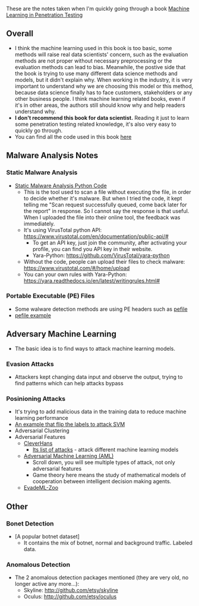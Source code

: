 These are the notes taken when I'm quickly going through a book [Machine Learning in Penetration Testing][1]

## Overall
* I think the machine learning used in this book is too basic, some methods will raise real data scientists' concern, such as the evaluation methods are not proper without necessary preprocessing or the evaluation methods can lead to bias. Meanwhile, the postive side that the book is trying to use many different data science methods and models, but it didn't explain why. When working in the industry, it is very important to understand why we are choosing this model or this method, because data science finally has to face customers, stakeholders or any other business people. I think machine learning related books, even if it's in other areas, the authors still should know why and help readers understand why.
* <b>I don't recommend this book for data scientist.</b> Reading it just to learn some penetration testing related knowledge, it's also very easy to quickly go through.
* You can find all the code used in this book [here][5]

## Malware Analysis Notes
### Static Malware Analysis
* [Static Malware Analysis Python Code][2]
  * This is the tool used to scan a file without executing the file, in order to decide whether it's malware. But when I tried the code, it kept telling me "Scan request successfully queued, come back later for the report" in response. So I cannot say the response is that useful. When I uploaded the file into their online tool, the feedback was immediately.
  * It's using VirusTotal python API: https://www.virustotal.com/en/documentation/public-api/#
    * To get an API key, just join the community, after activating your profile, you can find you API key in their website.
    * Yara-Python: https://github.com/VirusTotal/yara-python
  * Without the code, people can upload their files to check malware: https://www.virustotal.com/#/home/upload
  * You can your own rules with Yara-Python: https://yara.readthedocs.io/en/latest/writingrules.html#
### Portable Executable (PE) Files
* Some walware detection methods are using PE headers such as [pefile][4]
* [pefile example][3]

## Adversary Machine Learning
* The basic idea is to find ways to attack machine learning models.
### Evasion Attacks
* Attackers kept changing data input and observe the output, trying to find patterns which can help attacks bypass
### Posinioning Attacks
* It's trying to add malicious data in the training data to reduce machine learning performance
* [An example that flip the labels to attack SVM][7]
* Adversarial Clustering
* Adversarial Features
  * [CleverHans][8]
    * [Its list of attacks][9] - attack different machine learning models
  * [Adversarial Machine Learning (AML)][10]
    * Scroll down, you will see multiple types of attack, not only adversarial features
    * Game theory here means the study of mathematical models of cooperation between intelligent decision making agents.
  * [EvadeML-Zoo][11]

## Other
### Bonet Detection
* [A popular botnet dataset]
  * It contains the mix of botnet, normal and background traffic. Labeled data.
### Anomalous Detection
* The 2 anomalous detection packages mentioned (they are very old, no longer active any more...):
  * Skyline: http://github.com/etsy/skyline  
  * Oculus: http://github.com/etsy/oculus


[1]:https://www.amazon.com/Mastering-Machine-Learning-Penetration-Testing/dp/1788997409
[2]:https://github.com/hanhanwu/Hanhan_Penetration_Testing_Practice/blob/master/Machine_Learning_in_Penetration_Test/static_malware_analysis.py
[3]:https://github.com/erocarrera/pefile/blob/wiki/UsageExamples.md#introduction
[4]:https://github.com/erocarrera/pefile
[5]:https://github.com/PacktPublishing/Mastering-Machine-Learning-for-Penetration-Testing
[6]:https://mcfp.weebly.com/the-ctu-13-dataset-a-labeled-dataset-with-botnet-normal-and-background-traffic.html
[7]:https://github.com/feuerchop/ALFASVMLib
[8]:https://github.com/tensorflow/cleverhans
[9]:https://cleverhans.readthedocs.io/en/latest/source/attacks.html
[10]:https://github.com/vu-aml/adlib/blob/master/Adversarial%20Machine%20Learning%20Library.ipynb
[11]:https://github.com/mzweilin/EvadeML-Zoo/tree/master/attacks
